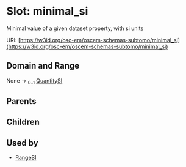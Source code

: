 
# Slot: minimal_si

Minimal value of a given dataset property, with si units

URI: [https://w3id.org/osc-em/oscem-schemas-subtomo/minimal_si](https://w3id.org/osc-em/oscem-schemas-subtomo/minimal_si)


## Domain and Range

None &#8594;  <sub>0..1</sub> [QuantitySI](QuantitySI.md)

## Parents


## Children


## Used by

 * [RangeSI](RangeSI.md)
